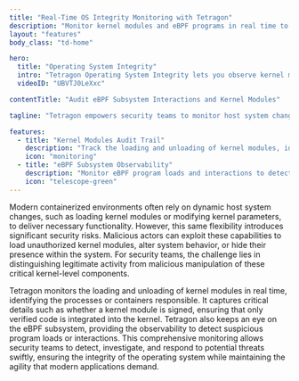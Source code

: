 ```yaml
---
title: "Real-Time OS Integrity Monitoring with Tetragon"
description: "Monitor kernel modules and eBPF programs in real time to safeguard system integrity against threats."
layout: "features"
body_class: "td-home"

hero:
  title: "Operating System Integrity"
  intro: "Tetragon Operating System Integrity lets you observe kernel module operations, eBPF subsystem activity, and process injections⁠"
  videoID: "UBVTJ0LeXxc"

contentTitle: "Audit eBPF Subsystem Interactions and Kernel Modules"

tagline: "Tetragon empowers security teams to monitor host system changes"

features:
  - title: "Kernel Modules Audit Trail"
    description: "Track the loading and unloading of kernel modules, identifying responsible processes or containers."
    icon: "monitoring"
  - title: "eBPF Subsystem Observability"
    description: "Monitor eBPF program loads and interactions to detect suspicious activity and potential threats."
    icon: "telescope-green"
---
```


Modern containerized environments often rely on dynamic host system changes, such as loading kernel modules or modifying kernel parameters, to deliver necessary functionality. However, this same flexibility introduces significant security risks. Malicious actors can exploit these capabilities to load unauthorized kernel modules, alter system behavior, or hide their presence within the system. For security teams, the challenge lies in distinguishing legitimate activity from malicious manipulation of these critical kernel-level components.

Tetragon monitors the loading and unloading of kernel modules in real time, identifying the processes or containers responsible. It captures critical details such as whether a kernel module is signed, ensuring that only verified code is integrated into the kernel. Tetragon also keeps an eye on the eBPF subsystem, providing the observability to detect suspicious program loads or interactions. This comprehensive monitoring allows security teams to detect, investigate, and respond to potential threats swiftly, ensuring the integrity of the operating system while maintaining the agility that modern applications demand.

